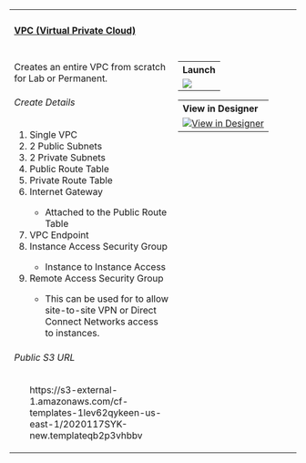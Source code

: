 <table width="100%">
    <tr>
        <th align="left" colspan="2"><h4><a href="https://github.com/stelligent/cloudformation_templates/blob/master/infrastructure/vpc.yml">VPC (Virtual Private Cloud)</a></h4></th>
    </tr>
    <tr>
        <td width="100%" valign="top">
           <p>Creates an entire VPC from scratch for Lab or Permanent.</p>
           <h6>Create Details</h6>
           <ol>
            <li>Single VPC</li>
            <li>2 Public Subnets</li>
            <li>2 Private Subnets</li>
            <li>Public Route Table</li>
            <li>Private Route Table</li>
            <li>Internet Gateway</li>
            <ul>
              <li>Attached to the Public Route Table</li>
            </ul>
            <li>VPC Endpoint</li>
            <li>Instance Access Security Group</li>
            <ul>
              <li>Instance to Instance Access</li>
            </ul>
            <li>Remote Access Security Group</li>
            <ul>
              <li>This can be used for to allow site-to-site VPN or Direct Connect Networks access to instances.</li>
            </ul>
           </ol>
            <h6>Public S3 URL</h6>
            <ol>
             <oi>https://s3-external-1.amazonaws.com/cf-templates-1lev62qykeen-us-east-1/2020117SYK-new.templateqb2p3vhbbv</li>
            </ol>
        </td>
        <td nowrap width="200" valign="top">
            <table>
                <tr>
                    <th align="left">Launch</th>
                </tr>
                <tr>
                    <td>
                        <a href="https://console.aws.amazon.com/cloudformation/home?region=us-east-1#/stacks/quickcreate?templateUrl=https%3A%2F%2Fs3-external-1.amazonaws.com%2Fcf-templates-1lev62qykeen-us-east-1%2F2020117SYK-new.templateqb2p3vhbbv&stackName=aaaa&param_AllowAllInboundPrivateRuleNumber=150&param_AllowAllOutboundPrivateRuleNumber=100&param_AllowAllOutboundPublicRuleNumber=100&param_AllowHttpToPublicRuleNumber=200&param_AllowHttpsToPublicRuleNumber=205&param_AllowRemoteNetworkPublicRuleNumber=105&param_AllowReturnTrafficToPublicRuleNumber=900&param_AllowVpcSubnetsRuleNumber=100&param_AvailabilityZone1=a&param_AvailabilityZone2=b&param_DeleteAfter=00%2F00%2F201x&param_Deny8080ToPublicRuleNumber=830&param_Deny8443ToPublicRuleNumber=835&param_DenyAuroraToPublicRuleNumber=810&param_DenyMysqlToPublicRuleNumber=800&param_DenyNFSToPublicRuleNumber=815&param_DenyOracleToPublicRuleNumber=805&param_DenyPostgreToPublicRuleNumber=825&param_DenyRDPToPublicRuleNumber=820&param_Owner=FirstName%20LastName&param_PrivateSubnetCidrBlock1=10.0.4.0%2F24&param_PrivateSubnetCidrBlock2=10.0.5.0%2F24&param_Project=MySQL%20RDS%20Creation&param_PublicSubnetCidrBlock1=10.0.1.0%2F24&param_PublicSubnetCidrBlock2=10.0.2.0%2F24&param_SSHLocation=0.0.0.0%2F0&param_VPCSubnetCidrBlock=10.0.0.0%2F16" target="_blank"><img src="https://s3.amazonaws.com/cloudformation-examples/cloudformation-launch-stack.png"></a>
                    </td>
                </tr>
            </table>
            <table>
                <tr>
                    <th align="left">View in Designer</th>
                </tr>
                <tr>
                    <td>
                        <a href="https://console.aws.amazon.com/cloudformation/designer/home?region=us-west-2&templateURL=https://s3.amazonaws.com/stelligent-public/cloudformation-templates/github/vpc.json" target="_blank"><img src="https://s3.amazonaws.com/stelligent-public/media/cloudformation-diagrams/vpc-200x200.jpg" width:100% alt="View in Designer"></a>
                    </td>
                </tr>
            </table>
        </td>
    </tr>
</table>
